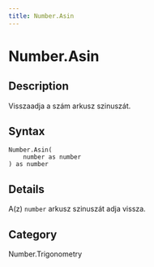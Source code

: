 ```yaml
---
title: Number.Asin
---
```


# Number.Asin


## Description

Visszaadja a szám arkusz szinuszát.


## Syntax

```powerquery
Number.Asin(
    number as number
) as number
```


## Details

A(z) <code>number</code> arkusz szinuszát adja vissza.



## Category
Number.Trigonometry
